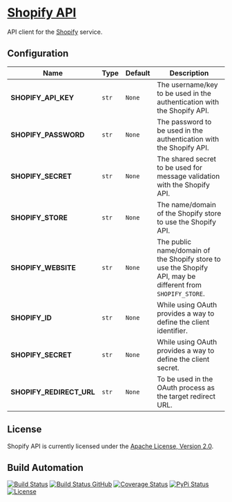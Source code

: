 # [Shopify API](http://shopify-api.hive.pt)

API client for the [Shopify](https://www.shopify.com) service.

## Configuration

| Name                     | Type  | Default | Description                                                                                                |
| ------------------------ | ----- | ------- | ---------------------------------------------------------------------------------------------------------- |
| **SHOPIFY_API_KEY**      | `str` | `None`  | The username/key to be used in the authentication with the Shopify API.                                    |
| **SHOPIFY_PASSWORD**     | `str` | `None`  | The password to be used in the authentication with the Shopify API.                                        |
| **SHOPIFY_SECRET**       | `str` | `None`  | The shared secret to be used for message validation with the Shopify API.                                  |
| **SHOPIFY_STORE**        | `str` | `None`  | The name/domain of the Shopify store to use the Shopify API.                                               |
| **SHOPIFY_WEBSITE**      | `str` | `None`  | The public name/domain of the Shopify store to use the Shopify API, may be different from `SHOPIFY_STORE`. |
| **SHOPIFY_ID**           | `str` | `None`  | While using OAuth provides a way to define the client identifier.                                          |
| **SHOPIFY_SECRET**       | `str` | `None`  | While using OAuth provides a way to define the client secret.                                              |
| **SHOPIFY_REDIRECT_URL** | `str` | `None`  | To be used in the OAuth process as the target redirect URL.                                                |

## License

Shopify API is currently licensed under the [Apache License, Version 2.0](http://www.apache.org/licenses/).

## Build Automation

[![Build Status](https://app.travis-ci.com/hivesolutions/shopify_api.svg?branch=master)](https://travis-ci.com/github/hivesolutions/shopify_api)
[![Build Status GitHub](https://github.com/hivesolutions/shopify_api/workflows/Main%20Workflow/badge.svg)](https://github.com/hivesolutions/shopify_api/actions)
[![Coverage Status](https://coveralls.io/repos/hivesolutions/shopify_api/badge.svg?branch=master)](https://coveralls.io/r/hivesolutions/shopify_api?branch=master)
[![PyPi Status](https://img.shields.io/pypi/v/shopify_api.svg)](https://pypi.python.org/pypi/shopify_api)
[![License](https://img.shields.io/badge/license-Apache%202.0-blue.svg)](https://www.apache.org/licenses/)
